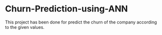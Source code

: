 # Churn-Prediction-using-ANN
This project has been done for predict the churn of the company according to the given values. 
